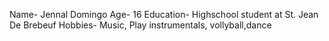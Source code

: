 Name- Jennal Domingo
Age- 16
Education- Highschool student at St. Jean De Brebeuf
Hobbies- Music, Play instrumentals, vollyball,dance
